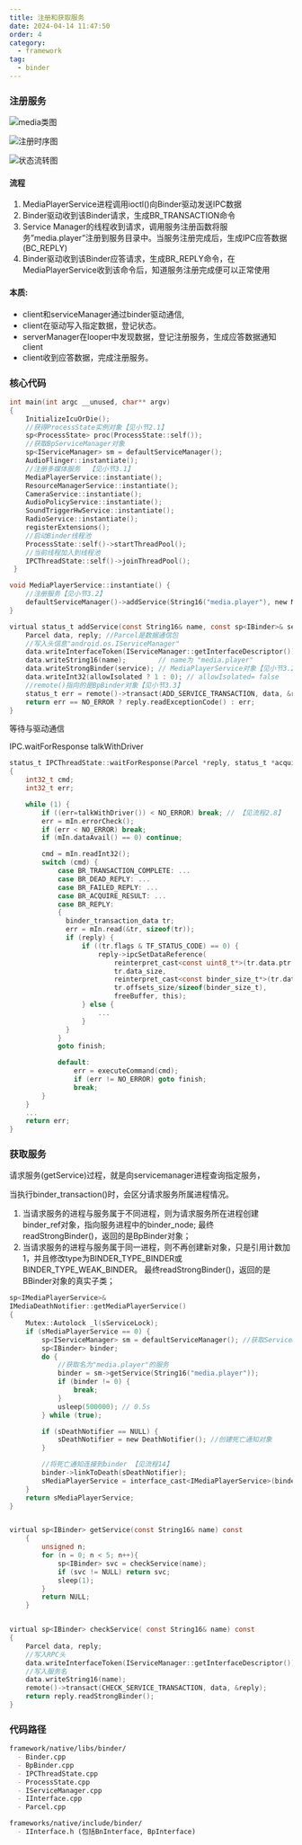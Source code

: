 ```yaml
---
title: 注册和获取服务
date: 2024-04-14 11:47:50
order: 4
category:
  - framework
tag:
  - binder
---
```


### 注册服务

![media类图](images/media.png)

![注册时序图](images/register.png)

![状态流转图](images/smstatus.png)

#### 流程
1. MediaPlayerService进程调用ioctl()向Binder驱动发送IPC数据
2. Binder驱动收到该Binder请求，生成BR_TRANSACTION命令
3. Service Manager的线程收到请求，调用服务注册函数将服务”media.player”注册到服务目录中。当服务注册完成后，生成IPC应答数据(BC_REPLY)
4. Binder驱动收到该Binder应答请求，生成BR_REPLY命令，在MediaPlayerService收到该命令后，知道服务注册完成便可以正常使用

#### 本质: 
* client和serviceManager通过binder驱动通信,
* client在驱动写入指定数据，登记状态。
* serverManager在looper中发现数据，登记注册服务，生成应答数据通知client
* client收到应答数据，完成注册服务。

### 核心代码
```c
int main(int argc __unused, char** argv)
{
    InitializeIcuOrDie();
    //获得ProcessState实例对象【见小节2.1】
    sp<ProcessState> proc(ProcessState::self());
    //获取BpServiceManager对象
    sp<IServiceManager> sm = defaultServiceManager();
    AudioFlinger::instantiate();
    //注册多媒体服务  【见小节3.1】
    MediaPlayerService::instantiate();
    ResourceManagerService::instantiate();
    CameraService::instantiate();
    AudioPolicyService::instantiate();
    SoundTriggerHwService::instantiate();
    RadioService::instantiate();
    registerExtensions();
    //启动Binder线程池
    ProcessState::self()->startThreadPool();
    //当前线程加入到线程池
    IPCThreadState::self()->joinThreadPool();
 }

void MediaPlayerService::instantiate() {
    //注册服务【见小节3.2】
    defaultServiceManager()->addService(String16("media.player"), new MediaPlayerService());
}

virtual status_t addService(const String16& name, const sp<IBinder>& service, bool allowIsolated) {
    Parcel data, reply; //Parcel是数据通信包
    //写入头信息"android.os.IServiceManager"
    data.writeInterfaceToken(IServiceManager::getInterfaceDescriptor());   
    data.writeString16(name);        // name为 "media.player"
    data.writeStrongBinder(service); // MediaPlayerService对象【见小节3.2.1】
    data.writeInt32(allowIsolated ? 1 : 0); // allowIsolated= false
    //remote()指向的是BpBinder对象【见小节3.3】
    status_t err = remote()->transact(ADD_SERVICE_TRANSACTION, data, &reply);
    return err == NO_ERROR ? reply.readExceptionCode() : err;
}
```

等待与驱动通信

IPC.waitForResponse  talkWithDriver
```c
status_t IPCThreadState::waitForResponse(Parcel *reply, status_t *acquireResult)
{
    int32_t cmd;
    int32_t err;

    while (1) {
        if ((err=talkWithDriver()) < NO_ERROR) break; // 【见流程2.8】
        err = mIn.errorCheck();
        if (err < NO_ERROR) break;
        if (mIn.dataAvail() == 0) continue;

        cmd = mIn.readInt32();
        switch (cmd) {
            case BR_TRANSACTION_COMPLETE: ...
            case BR_DEAD_REPLY: ...
            case BR_FAILED_REPLY: ...
            case BR_ACQUIRE_RESULT: ...
            case BR_REPLY:
            {
              binder_transaction_data tr;
              err = mIn.read(&tr, sizeof(tr));
              if (reply) {
                  if ((tr.flags & TF_STATUS_CODE) == 0) {
                      reply->ipcSetDataReference(
                          reinterpret_cast<const uint8_t*>(tr.data.ptr.buffer),
                          tr.data_size,
                          reinterpret_cast<const binder_size_t*>(tr.data.ptr.offsets),
                          tr.offsets_size/sizeof(binder_size_t),
                          freeBuffer, this);
                  } else {
                      ...
                  }
              }
            }
            goto finish;

            default:
                err = executeCommand(cmd);
                if (err != NO_ERROR) goto finish;
                break;
        }
    }
    ...
    return err;
}

```

### 获取服务

请求服务(getService)过程，就是向servicemanager进程查询指定服务，

当执行binder_transaction()时，会区分请求服务所属进程情况。

1. 当请求服务的进程与服务属于不同进程，则为请求服务所在进程创建binder_ref对象，指向服务进程中的binder_node;
最终readStrongBinder()，返回的是BpBinder对象；
2. 当请求服务的进程与服务属于同一进程，则不再创建新对象，只是引用计数加1，并且修改type为BINDER_TYPE_BINDER或BINDER_TYPE_WEAK_BINDER。
最终readStrongBinder()，返回的是BBinder对象的真实子类；

```c
sp<IMediaPlayerService>&
IMediaDeathNotifier::getMediaPlayerService()
{
    Mutex::Autolock _l(sServiceLock);
    if (sMediaPlayerService == 0) {
        sp<IServiceManager> sm = defaultServiceManager(); //获取ServiceManager
        sp<IBinder> binder;
        do {
            //获取名为"media.player"的服务 
            binder = sm->getService(String16("media.player"));
            if (binder != 0) {
                break;
            }
            usleep(500000); // 0.5s
        } while (true);

        if (sDeathNotifier == NULL) {
            sDeathNotifier = new DeathNotifier(); //创建死亡通知对象
        }

        //将死亡通知连接到binder 【见流程14】
        binder->linkToDeath(sDeathNotifier);
        sMediaPlayerService = interface_cast<IMediaPlayerService>(binder);
    }
    return sMediaPlayerService;
}


virtual sp<IBinder> getService(const String16& name) const
    {
        unsigned n;
        for (n = 0; n < 5; n++){
            sp<IBinder> svc = checkService(name);
            if (svc != NULL) return svc;
            sleep(1);
        }
        return NULL;
    }


virtual sp<IBinder> checkService( const String16& name) const
{
    Parcel data, reply;
    //写入RPC头
    data.writeInterfaceToken(IServiceManager::getInterfaceDescriptor());
    //写入服务名
    data.writeString16(name);
    remote()->transact(CHECK_SERVICE_TRANSACTION, data, &reply);
    return reply.readStrongBinder();
}
```


### 代码路径
```markdown
framework/native/libs/binder/
  - Binder.cpp
  - BpBinder.cpp
  - IPCThreadState.cpp
  - ProcessState.cpp
  - IServiceManager.cpp
  - IInterface.cpp
  - Parcel.cpp

frameworks/native/include/binder/
  - IInterface.h (包括BnInterface, BpInterface)
```